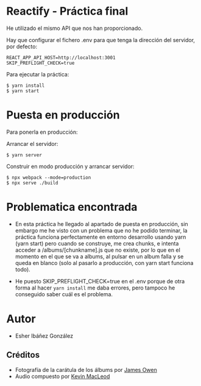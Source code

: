 # Reactify - Práctica final

He utilizado el mismo API que nos han proporcionado.

Hay que configurar el fichero .env para que tenga la dirección del servidor, por defecto:
```
REACT_APP_API_HOST=http://localhost:3001
SKIP_PREFLIGHT_CHECK=true
```

Para ejecutar la práctica: 

```
$ yarn install
$ yarn start
```

# Puesta en producción

Para ponerla en producción:

Arrancar el servidor:
```
$ yarn server
```

Construir en modo producción y arrancar servidor:
```
$ npx webpack --mode=production
$ npx serve ./build
```

# Problematica encontrada
* En esta práctica he llegado al apartado de puesta en producción, sin embargo me he visto con un problema que no he podido terminar, la práctica funciona perfectamente en entorno desarrollo usando yarn (yarn start) pero cuando se construye, me crea chunks, e intenta acceder a /albums/[chunkname].js que no existe, por lo que en el momento en el que se va a albums, al pulsar en un album falla y se queda en blanco (solo al pasarlo a producción, con yarn start funciona todo).

* He puesto SKIP_PREFLIGHT_CHECK=true en el .env porque de otra forma al hacer `yarn install` me daba errores, pero tampoco he conseguido saber cuál es el problema.

# Autor

* Esher Ibáñez González


## Créditos

* Fotografía de la carátula de los álbums por [James Owen](https://unsplash.com/photos/c-NBiJrhwdM)
* Audio compuesto por [Kevin MacLeod](https://twitter.com/kmacleod)
